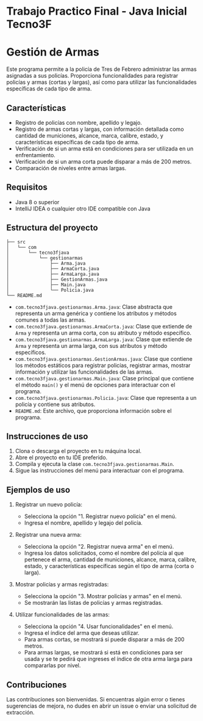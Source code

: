 # **Trabajo Practico Final - Java Inicial Tecno3F**
# Gestión de Armas

Este programa permite a la policía de Tres de Febrero administrar las armas asignadas a sus policías. Proporciona funcionalidades para registrar policías y armas (cortas y largas), así como para utilizar las funcionalidades específicas de cada tipo de arma.

## Características

- Registro de policías con nombre, apellido y legajo.
- Registro de armas cortas y largas, con información detallada como cantidad de municiones, alcance, marca, calibre, estado, y características específicas de cada tipo de arma.
- Verificación de si un arma está en condiciones para ser utilizada en un enfrentamiento.
- Verificación de si un arma corta puede disparar a más de 200 metros.
- Comparación de niveles entre armas largas.

## Requisitos

- Java 8 o superior
- IntelliJ IDEA o cualquier otro IDE compatible con Java

## Estructura del proyecto

```
├── src
│   └── com
│       └── tecno3fjava
│           └── gestionarmas
│               ├── Arma.java
│               ├── ArmaCorta.java
│               ├── ArmaLarga.java
│               ├── GestionArmas.java
│               ├── Main.java
│               └── Policia.java
└── README.md
```

- `com.tecno3fjava.gestionarmas.Arma.java`: Clase abstracta que representa un arma genérica y contiene los atributos y métodos comunes a todas las armas.
- `com.tecno3fjava.gestionarmas.ArmaCorta.java`: Clase que extiende de `Arma` y representa un arma corta, con su atributo y método específico.
- `com.tecno3fjava.gestionarmas.ArmaLarga.java`: Clase que extiende de `Arma` y representa un arma larga, con sus atributos y método específicos.
- `com.tecno3fjava.gestionarmas.GestionArmas.java`: Clase que contiene los métodos estáticos para registrar policías, registrar armas, mostrar información y utilizar las funcionalidades de las armas.
- `com.tecno3fjava.gestionarmas.Main.java`: Clase principal que contiene el método `main()` y el menú de opciones para interactuar con el programa.
- `com.tecno3fjava.gestionarmas.Policia.java`: Clase que representa a un policía y contiene sus atributos.
- `README.md`: Este archivo, que proporciona información sobre el programa.

## Instrucciones de uso

1. Clona o descarga el proyecto en tu máquina local.
2. Abre el proyecto en tu IDE preferido.
3. Compila y ejecuta la clase `com.tecno3fjava.gestionarmas.Main`.
4. Sigue las instrucciones del menú para interactuar con el programa.

## Ejemplos de uso

1. Registrar un nuevo policía:
    - Selecciona la opción "1. Registrar nuevo policía" en el menú.
    - Ingresa el nombre, apellido y legajo del policía.

2. Registrar una nueva arma:
    - Selecciona la opción "2. Registrar nueva arma" en el menú.
    - Ingresa los datos solicitados, como el nombre del policía al que pertenece el arma, cantidad de municiones, alcance, marca, calibre, estado, y características específicas según el tipo de arma (corta o larga).

3. Mostrar policías y armas registradas:
    - Selecciona la opción "3. Mostrar policías y armas" en el menú.
    - Se mostrarán las listas de policías y armas registradas.

4. Utilizar funcionalidades de las armas:
    - Selecciona la opción "4. Usar funcionalidades" en el menú.
    - Ingresa el índice del arma que deseas utilizar.
    - Para armas cortas, se mostrará si puede disparar a más de 200 metros.
    - Para armas largas, se mostrará si está en condiciones para ser usada y se te pedirá que ingreses el índice de otra arma larga para compararlas por nivel.

## Contribuciones

Las contribuciones son bienvenidas. Si encuentras algún error o tienes sugerencias de mejora, no dudes en abrir un issue o enviar una solicitud de extracción.
